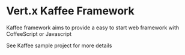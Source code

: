 # Vert.x Kaffee Framework

Kaffee framework aims to provide a easy to start web framework with CoffeeScript or Javascript

See Kaffee sample project for more details
